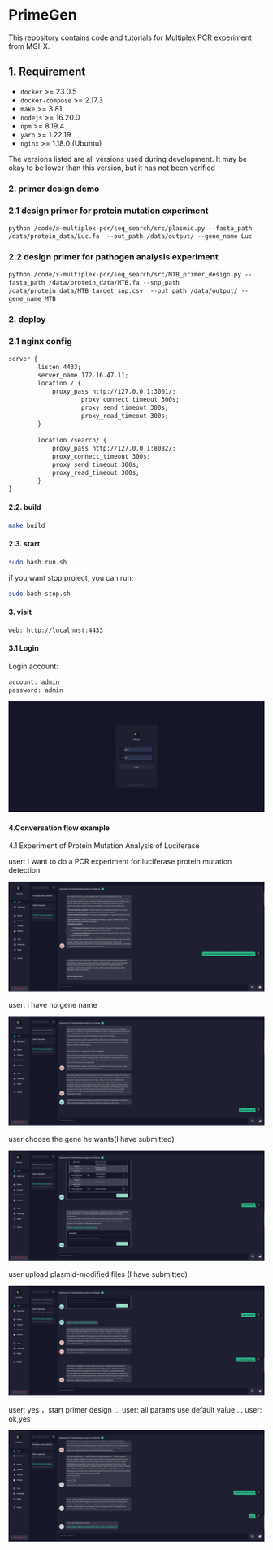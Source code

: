 # PrimeGen
This repository contains code and tutorials for Multiplex  PCR experiment from MGI-X.

## 1. Requirement

- `docker` >= 23.0.5
- `docker-compose` >= 2.17.3
- `make` >= 3.81
- `nodejs` >= 16.20.0
- `npm` >= 8.19.4
- `yarn` >= 1.22.19
- `nginx` >= 1.18.0 (Ubuntu)

The versions listed are all versions used during development. It may be okay to be lower than this version, but it has not been verified


### 2. primer design demo


### 2.1 design primer for protein mutation experiment

    python /code/x-multiplex-pcr/seq_search/src/plasmid.py --fasta_path /data/protein_data/Luc.fa  --out_path /data/output/ --gene_name Luc
### 2.2 design primer for pathogen analysis experiment

    python /code/x-multiplex-pcr/seq_search/src/MTB_primer_design.py --fasta_path /data/protein_data/MTB.fa --snp_path /data/protein_data/MTB_target_snp.csv  --out_path /data/output/ --gene_name MTB









### 2. deploy

### 2.1 nginx config
```
server {
        listen 4433;
        server_name 172.16.47.11;
		location / {
			proxy_pass http://127.0.0.1:3001/;
					proxy_connect_timeout 300s;
					proxy_send_timeout 300s;
					proxy_read_timeout 300s;
		}	

		location /search/ {
			proxy_pass http://127.0.0.1:8082/;
			proxy_connect_timeout 300s;
			proxy_send_timeout 300s;
			proxy_read_timeout 300s;
		}	
}

```

#### 2.2. build

```bash
make build
```

#### 2.3. start

```bash
sudo bash run.sh
```

if you want stop project, you can run:
```bash
sudo bash stop.sh
```


#### 3. visit

```
web: http://localhost:4433
```
#### 3.1 Login 
Login account:

```
account: admin
password: admin
```
![alt text](./docs/login.jpg)

#### 

#### 4.Conversation flow example

4.1 Experiment of Protein Mutation Analysis of Luciferase

user: I want to do a PCR experiment for luciferase protein mutation detection.

![alt text](./docs/1.jpg)

user: i have no gene name

![alt text](./docs/2.jpg)

user choose the gene he wants(I have submitted)

![alt text](./docs/3.jpg)

user upload plasmid-modified files (I have submitted)

![alt text](./docs/4.jpg)

user: yes ，start primer design
...
user: all params use default value
...
user: ok,yes

![alt text](./docs/5.jpg)

